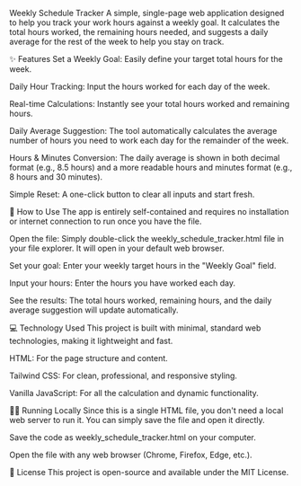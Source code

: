 Weekly Schedule Tracker
A simple, single-page web application designed to help you track your work hours against a weekly goal. It calculates the total hours worked, the remaining hours needed, and suggests a daily average for the rest of the week to help you stay on track.

✨ Features
Set a Weekly Goal: Easily define your target total hours for the week.

Daily Hour Tracking: Input the hours worked for each day of the week.

Real-time Calculations: Instantly see your total hours worked and remaining hours.

Daily Average Suggestion: The tool automatically calculates the average number of hours you need to work each day for the remainder of the week.

Hours & Minutes Conversion: The daily average is shown in both decimal format (e.g., 8.5 hours) and a more readable hours and minutes format (e.g., 8 hours and 30 minutes).

Simple Reset: A one-click button to clear all inputs and start fresh.

🚀 How to Use
The app is entirely self-contained and requires no installation or internet connection to run once you have the file.

Open the file: Simply double-click the weekly_schedule_tracker.html file in your file explorer. It will open in your default web browser.

Set your goal: Enter your weekly target hours in the "Weekly Goal" field.

Input your hours: Enter the hours you have worked each day.

See the results: The total hours worked, remaining hours, and the daily average suggestion will update automatically.

💻 Technology Used
This project is built with minimal, standard web technologies, making it lightweight and fast.

HTML: For the page structure and content.

Tailwind CSS: For clean, professional, and responsive styling.

Vanilla JavaScript: For all the calculation and dynamic functionality.

🏃‍♂️ Running Locally
Since this is a single HTML file, you don't need a local web server to run it. You can simply save the file and open it directly.

Save the code as weekly_schedule_tracker.html on your computer.

Open the file with any web browser (Chrome, Firefox, Edge, etc.).

📝 License
This project is open-source and available under the MIT License.
